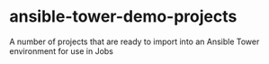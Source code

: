 # ansible-tower-demo-projects
A number of projects that are ready to import into an Ansible Tower environment for use in Jobs
